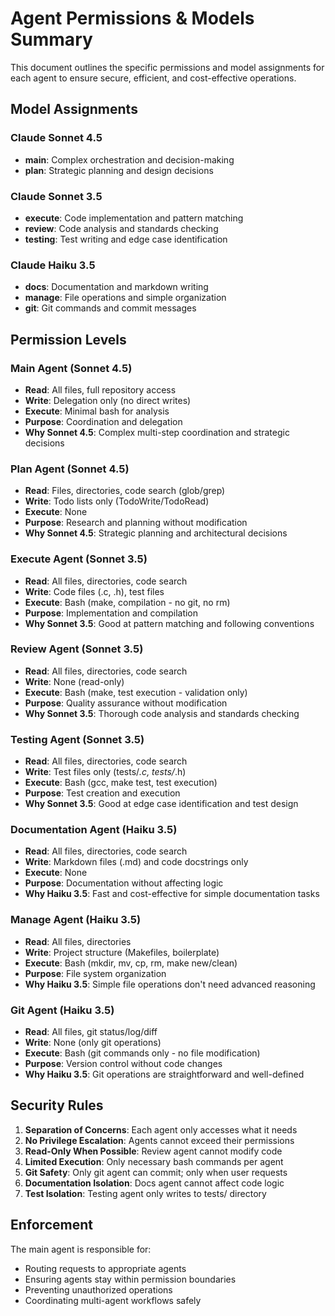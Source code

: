 # Agent Permissions & Models Summary

This document outlines the specific permissions and model assignments for each agent to ensure secure, efficient, and cost-effective operations.

## Model Assignments

### Claude Sonnet 4.5
- **main**: Complex orchestration and decision-making
- **plan**: Strategic planning and design decisions

### Claude Sonnet 3.5
- **execute**: Code implementation and pattern matching
- **review**: Code analysis and standards checking
- **testing**: Test writing and edge case identification

### Claude Haiku 3.5
- **docs**: Documentation and markdown writing
- **manage**: File operations and simple organization
- **git**: Git commands and commit messages

## Permission Levels

### Main Agent (Sonnet 4.5)
- **Read**: All files, full repository access
- **Write**: Delegation only (no direct writes)
- **Execute**: Minimal bash for analysis
- **Purpose**: Coordination and delegation
- **Why Sonnet 4.5**: Complex multi-step coordination and strategic decisions

### Plan Agent (Sonnet 4.5)
- **Read**: Files, directories, code search (glob/grep)
- **Write**: Todo lists only (TodoWrite/TodoRead)
- **Execute**: None
- **Purpose**: Research and planning without modification
- **Why Sonnet 4.5**: Strategic planning and architectural decisions

### Execute Agent (Sonnet 3.5)
- **Read**: All files, directories, code search
- **Write**: Code files (.c, .h), test files
- **Execute**: Bash (make, compilation - no git, no rm)
- **Purpose**: Implementation and compilation
- **Why Sonnet 3.5**: Good at pattern matching and following conventions

### Review Agent (Sonnet 3.5)
- **Read**: All files, directories, code search
- **Write**: None (read-only)
- **Execute**: Bash (make, test execution - validation only)
- **Purpose**: Quality assurance without modification
- **Why Sonnet 3.5**: Thorough code analysis and standards checking

### Testing Agent (Sonnet 3.5)
- **Read**: All files, directories, code search
- **Write**: Test files only (tests/*.c, tests/*.h)
- **Execute**: Bash (gcc, make test, test execution)
- **Purpose**: Test creation and execution
- **Why Sonnet 3.5**: Good at edge case identification and test design

### Documentation Agent (Haiku 3.5)
- **Read**: All files, directories, code search
- **Write**: Markdown files (.md) and code docstrings only
- **Execute**: None
- **Purpose**: Documentation without affecting logic
- **Why Haiku 3.5**: Fast and cost-effective for simple documentation tasks

### Manage Agent (Haiku 3.5)
- **Read**: All files, directories
- **Write**: Project structure (Makefiles, boilerplate)
- **Execute**: Bash (mkdir, mv, cp, rm, make new/clean)
- **Purpose**: File system organization
- **Why Haiku 3.5**: Simple file operations don't need advanced reasoning

### Git Agent (Haiku 3.5)
- **Read**: All files, git status/log/diff
- **Write**: None (only git operations)
- **Execute**: Bash (git commands only - no file modification)
- **Purpose**: Version control without code changes
- **Why Haiku 3.5**: Git operations are straightforward and well-defined

## Security Rules

1. **Separation of Concerns**: Each agent only accesses what it needs
2. **No Privilege Escalation**: Agents cannot exceed their permissions
3. **Read-Only When Possible**: Review agent cannot modify code
4. **Limited Execution**: Only necessary bash commands per agent
5. **Git Safety**: Only git agent can commit; only when user requests
6. **Documentation Isolation**: Docs agent cannot affect code logic
7. **Test Isolation**: Testing agent only writes to tests/ directory

## Enforcement

The main agent is responsible for:
- Routing requests to appropriate agents
- Ensuring agents stay within permission boundaries
- Preventing unauthorized operations
- Coordinating multi-agent workflows safely
